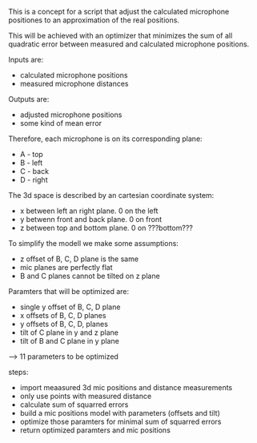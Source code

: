 This is a concept for a script that adjust the calculated microphone positiones to an approximation of the real positions.

This will be achieved with an optimizer that minimizes the sum of all quadratic error between measured and calculated microphone positions.

Inputs are:
* calculated microphone positions
* measured microphone distances

Outputs are:
* adjusted microphone positions
* some kind of mean error


Therefore, each microphone is on its corresponding plane:
* A - top
* B - left
* C - back
* D - right

The 3d space is described by an cartesian coordinate system:
* x between left an right plane. 0 on the left
* y betwenn front and back plane. 0 on front
* z between top and bottom plane. 0 on ???bottom???


To simplify the modell we make some assumptions:
* z offset of B, C, D plane is the same
* mic planes are perfectly flat
* B and C planes cannot be tilted on z plane


Paramters that will be optimized are:
* single y offset of B, C, D plane
* x offsets of B, C, D planes
* y offsets of B, C, D, planes
* tilt of C plane in y and z plane
* tilt of B and C plane in y plane

--> 11 parameters to be optimized

steps: 
* import meaasured 3d mic positions and distance measurements
* only use points with measured distance
* calculate sum of squarred errors
* build a mic positions model with parameters (offsets and tilt)
* optimize those paramters for minimal sum of squarred errors
* return optimized paramters and mic positions
